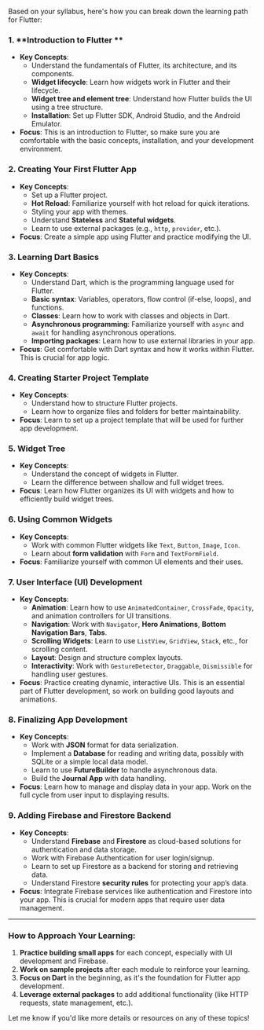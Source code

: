 Based on your syllabus, here's how you can break down the learning path for Flutter:

### 1. **Introduction to Flutter **
   - **Key Concepts**: 
     - Understand the fundamentals of Flutter, its architecture, and its components.
     - **Widget lifecycle**: Learn how widgets work in Flutter and their lifecycle.
     - **Widget tree and element tree**: Understand how Flutter builds the UI using a tree structure.
     - **Installation**: Set up Flutter SDK, Android Studio, and the Android Emulator.
   - **Focus**: This is an introduction to Flutter, so make sure you are comfortable with the basic concepts, installation, and your development environment.

### 2. **Creating Your First Flutter App**
   - **Key Concepts**: 
     - Set up a Flutter project.
     - **Hot Reload**: Familiarize yourself with hot reload for quick iterations.
     - Styling your app with themes.
     - Understand **Stateless** and **Stateful widgets**.
     - Learn to use external packages (e.g., `http`, `provider`, etc.).
   - **Focus**: Create a simple app using Flutter and practice modifying the UI.

### 3. **Learning Dart Basics**
   - **Key Concepts**: 
     - Understand Dart, which is the programming language used for Flutter.
     - **Basic syntax**: Variables, operators, flow control (if-else, loops), and functions.
     - **Classes**: Learn how to work with classes and objects in Dart.
     - **Asynchronous programming**: Familiarize yourself with `async` and `await` for handling asynchronous operations.
     - **Importing packages**: Learn how to use external libraries in your app.
   - **Focus**: Get comfortable with Dart syntax and how it works within Flutter. This is crucial for app logic.

### 4. **Creating Starter Project Template**
   - **Key Concepts**: 
     - Understand how to structure Flutter projects.
     - Learn how to organize files and folders for better maintainability.
   - **Focus**: Learn to set up a project template that will be used for further app development.

### 5. **Widget Tree**
   - **Key Concepts**:
     - Understand the concept of widgets in Flutter.
     - Learn the difference between shallow and full widget trees.
   - **Focus**: Learn how Flutter organizes its UI with widgets and how to efficiently build widget trees.

### 6. **Using Common Widgets**
   - **Key Concepts**:
     - Work with common Flutter widgets like `Text`, `Button`, `Image`, `Icon`.
     - Learn about **form validation** with `Form` and `TextFormField`.
   - **Focus**: Familiarize yourself with common UI elements and their uses.

### 7. **User Interface (UI) Development**
   - **Key Concepts**:
     - **Animation**: Learn how to use `AnimatedContainer`, `CrossFade`, `Opacity`, and animation controllers for UI transitions.
     - **Navigation**: Work with `Navigator`, **Hero Animations**, **Bottom Navigation Bars**, **Tabs**.
     - **Scrolling Widgets**: Learn to use `ListView`, `GridView`, `Stack`, etc., for scrolling content.
     - **Layout**: Design and structure complex layouts.
     - **Interactivity**: Work with `GestureDetector`, `Draggable`, `Dismissible` for handling user gestures.
   - **Focus**: Practice creating dynamic, interactive UIs. This is an essential part of Flutter development, so work on building good layouts and animations.

### 8. **Finalizing App Development**
   - **Key Concepts**:
     - Work with **JSON** format for data serialization.
     - Implement a **Database** for reading and writing data, possibly with SQLite or a simple local data model.
     - Learn to use **FutureBuilder** to handle asynchronous data.
     - Build the **Journal App** with data handling.
   - **Focus**: Learn how to manage and display data in your app. Work on the full cycle from user input to displaying results.

### 9. **Adding Firebase and Firestore Backend**
   - **Key Concepts**:
     - Understand **Firebase** and **Firestore** as cloud-based solutions for authentication and data storage.
     - Work with Firebase Authentication for user login/signup.
     - Learn to set up Firestore as a backend for storing and retrieving data.
     - Understand Firestore **security rules** for protecting your app’s data.
   - **Focus**: Integrate Firebase services like authentication and Firestore into your app. This is crucial for modern apps that require user data management.

---

### **How to Approach Your Learning:**
1. **Practice building small apps** for each concept, especially with UI development and Firebase.
2. **Work on sample projects** after each module to reinforce your learning.
3. **Focus on Dart** in the beginning, as it's the foundation for Flutter app development.
4. **Leverage external packages** to add additional functionality (like HTTP requests, state management, etc.).

Let me know if you'd like more details or resources on any of these topics!